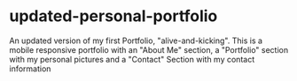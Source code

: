 # updated-personal-portfolio
An updated version of my first Portfolio, "alive-and-kicking". This is a mobile responsive portfolio with an "About Me" section, a "Portfolio" section with my personal pictures and a "Contact" Section with my contact information
